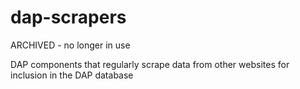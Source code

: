 # dap-scrapers

ARCHIVED - no longer in use

DAP components that regularly scrape data from other websites for inclusion in the DAP database
